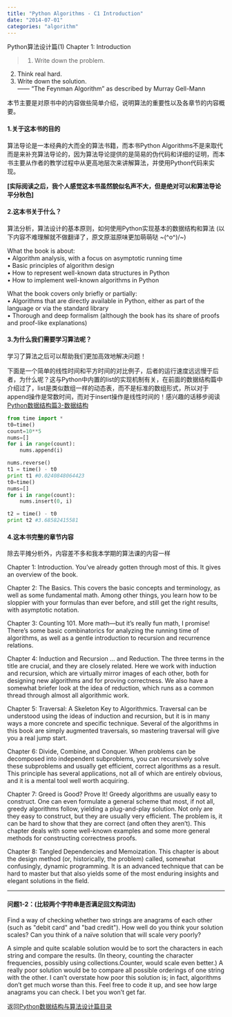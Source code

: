 ```yaml
---
title: "Python Algorithms - C1 Introduction"
date: "2014-07-01"
categories: "algorithm"
---
```

Python算法设计篇(1) Chapter 1: Introduction <!--more-->

> 1. Write down the problem.
2. Think real hard.
3. Write down the solution.    
     —— “The Feynman Algorithm” as described by Murray Gell-Mann

本节主要是对原书中的内容做些简单介绍，说明算法的重要性以及各章节的内容概要。

#### 1.关于这本书的目的

算法导论是一本经典的大而全的算法书籍，而本书Python Algorithms不是来取代而是来补充算法导论的，因为算法导论提供的是简易的伪代码和详细的证明，而本书主要从作者的教学过程中从更高地层次来讲解算法，并使用Python代码来实现。

**[实际阅读之后，我个人感觉这本书虽然貌似名声不大，但是绝对可以和算法导论平分秋色]**

#### 2.这本书关于什么？

算法分析，算法设计的基本原则，如何使用Python实现基本的数据结构和算法 (以下内容不难理解就不做翻译了，原文原滋原味更加萌萌哒 ~\(^o^)/~)

What the book is about:    
• Algorithm analysis, with a focus on asymptotic running time   
• Basic principles of algorithm design    
• How to represent well-known data structures in Python    
• How to implement well-known algorithms in Python   

What the book covers only briefly or partially:    
• Algorithms that are directly available in Python, either as part of the language or via the standard library    
• Thorough and deep formalism (although the book has its share of proofs and proof-like explanations)    

#### 3.为什么我们需要学习算法呢？

学习了算法之后可以帮助我们更加高效地解决问题！

下面是一个简单的线性时间和平方时间的对比例子，后者的运行速度远远慢于后者，为什么呢？这与Python中内置的list的实现机制有关，在前面的数据结构篇中介绍过了，list是类似数组一样的动态表，而不是标准的数组形式，所以对于append操作是常数时间，而对于insert操作是线性时间的！感兴趣的话移步阅读[Python数据结构篇3-数据结构](/blog/2014/05/08/python-algorithms-datastructures/)

```python
from time import *
t0=time()
count=10**5
nums=[]
for i in range(count):
    nums.append(i)

nums.reverse()
t1 = time() - t0
print t1 #0.0240848064423
t0=time()
nums=[]
for i in range(count):
    nums.insert(0, i)

t2 = time() - t0
print t2 #3.68582415581
```

#### 4.这本书完整的章节内容

除去平摊分析外，内容差不多和我本学期的算法课的内容一样

Chapter 1: Introduction. You’ve already gotten through most of this. It gives an overview of the book.

Chapter 2: The Basics. This covers the basic concepts and terminology, as well as some fundamental math. Among other things, you learn how to be sloppier with your formulas than ever before, and still get the right results, with asymptotic notation.

Chapter 3: Counting 101. More math—but it’s really fun math, I promise! There’s some basic combinatorics for analyzing the running time of algorithms, as well as a gentle introduction to recursion and recurrence relations.

Chapter 4: Induction and Recursion ... and Reduction. The three terms in the title are crucial, and they are closely related. Here we work with induction and recursion, which are virtually mirror images of each other, both for designing new algorithms and for proving correctness. We also have a somewhat briefer look at the idea of reduction, which runs as a common thread through almost all algorithmic work.

Chapter 5: Traversal: A Skeleton Key to Algorithmics. Traversal can be understood using the ideas of induction and recursion, but it is in many ways a more concrete and specific technique. Several of the algorithms in this book are simply augmented traversals, so mastering traversal will give you a real jump start.

Chapter 6: Divide, Combine, and Conquer. When problems can be decomposed into independent subproblems, you can recursively solve these subproblems and usually get efficient, correct algorithms as a result. This principle has several applications, not all of which are entirely obvious, and it is a mental tool well worth acquiring.

Chapter 7: Greed is Good? Prove It! Greedy algorithms are usually easy to construct. One can even formulate a general scheme that most, if not all, greedy algorithms follow, yielding a plug-and-play solution. Not only are they easy to construct, but they are usually very efficient. The problem is, it can be hard to show that they are correct (and often they aren’t). This chapter deals with some well-known examples and some more general methods for constructing correctness proofs.

Chapter 8: Tangled Dependencies and Memoization. This chapter is about the design method (or, historically, the problem) called, somewhat confusingly, dynamic programming. It is an advanced technique that can be hard to master but that also yields some of the most enduring insights and elegant solutions in the field.


----------

#### 问题1-2：(比较两个字符串是否满足回文构词法)

Find a way of checking whether two strings are anagrams of each other (such as "debit card" and "bad credit"). How well do you think your solution scales? Can you think of a naïve solution that will scale very poorly?

A simple and quite scalable solution would be to sort the characters in each string and compare the results. (In theory, counting the character frequencies, possibly using collections.Counter, would scale even better.) A really poor solution would be to compare all possible orderings of one string with the other. I can’t overstate how poor this solution is; in fact, algorithms don’t get much worse than this. Feel free to code it up, and see how large anagrams you can check. I bet you won’t get far.

返回[Python数据结构与算法设计篇目录](/python/)
